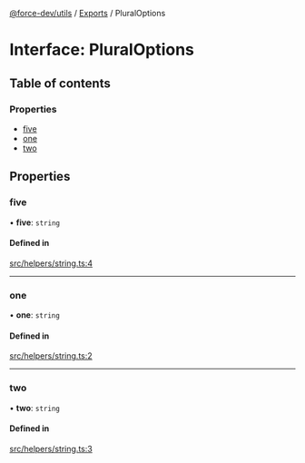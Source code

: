 [@force-dev/utils](../README.md) / [Exports](../modules.md) / PluralOptions

# Interface: PluralOptions

## Table of contents

### Properties

- [five](PluralOptions.md#five)
- [one](PluralOptions.md#one)
- [two](PluralOptions.md#two)

## Properties

### five

• **five**: `string`

#### Defined in

[src/helpers/string.ts:4](https://github.com/epifanovmd/utils/blob/3135168/src/helpers/string.ts#L4)

___

### one

• **one**: `string`

#### Defined in

[src/helpers/string.ts:2](https://github.com/epifanovmd/utils/blob/3135168/src/helpers/string.ts#L2)

___

### two

• **two**: `string`

#### Defined in

[src/helpers/string.ts:3](https://github.com/epifanovmd/utils/blob/3135168/src/helpers/string.ts#L3)
